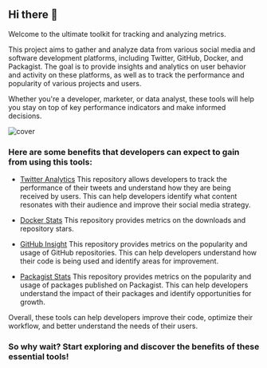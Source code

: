 ## Hi there 👋

Welcome to the ultimate toolkit for tracking and analyzing metrics. 

This project aims to gather and analyze data from various social media and software development platforms, including Twitter, GitHub, Docker, and Packagist. The goal is to provide insights and analytics on user behavior and activity on these platforms, as well as to track the performance and popularity of various projects and users.

Whether you're a developer, marketer, or data analyst, these tools will help you stay on top of key performance indicators and make informed decisions. 

![cover](https://user-images.githubusercontent.com/773481/209429281-e997d3a8-ac07-47cd-8f08-32ef7d247ef6.jpg)

### Here are some benefits that developers can expect to gain from using this tools:

- [Twitter Analytics](https://github.com/metrixio/twitter) This repository allows developers to track the performance of their tweets and understand how they are being received by users. This can help developers identify what content resonates with their audience and improve their social media strategy.

- [Docker Stats](https://github.com/metrixio/docker) This repository provides metrics on the downloads and repository stars.

- [GitHub Insight](https://github.com/metrixio/github-public) This repository provides metrics on the popularity and usage of GitHub repositories. This can help developers understand how their code is being used and identify areas for improvement.

- [Packagist Stats](https://github.com/metrixio/packagist) This repository provides metrics on the popularity and usage of packages published on Packagist. This can help developers understand the impact of their packages and identify opportunities for growth.

Overall, these tools can help developers improve their code, optimize their workflow, and better understand the needs of their users.

### So why wait? Start exploring and discover the benefits of these essential tools!
